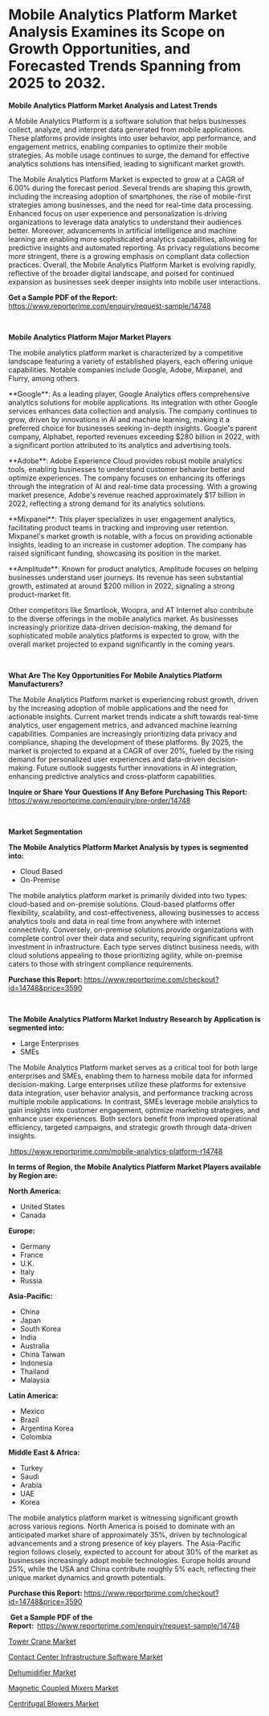 <p><h1>Mobile Analytics Platform Market Analysis Examines its Scope on Growth Opportunities, and Forecasted Trends Spanning from 2025 to 2032.</h1></p><p><strong>Mobile Analytics Platform Market Analysis and Latest Trends</strong></p>
<p><p>A Mobile Analytics Platform is a software solution that helps businesses collect, analyze, and interpret data generated from mobile applications. These platforms provide insights into user behavior, app performance, and engagement metrics, enabling companies to optimize their mobile strategies. As mobile usage continues to surge, the demand for effective analytics solutions has intensified, leading to significant market growth.</p><p>The Mobile Analytics Platform Market is expected to grow at a CAGR of 6.00% during the forecast period. Several trends are shaping this growth, including the increasing adoption of smartphones, the rise of mobile-first strategies among businesses, and the need for real-time data processing. Enhanced focus on user experience and personalization is driving organizations to leverage data analytics to understand their audiences better. Moreover, advancements in artificial intelligence and machine learning are enabling more sophisticated analytics capabilities, allowing for predictive insights and automated reporting. As privacy regulations become more stringent, there is a growing emphasis on compliant data collection practices. Overall, the Mobile Analytics Platform Market is evolving rapidly, reflective of the broader digital landscape, and poised for continued expansion as businesses seek deeper insights into mobile user interactions.</p></p>
<p><strong>Get a Sample PDF of the Report:&nbsp;</strong> <a href="https://www.reportprime.com/enquiry/request-sample/14748?utm_campaign=3325&utm_medium=2&utm_source=Github&utm_content=ia&utm_term=20032025&utm_id=mobile-analytics-platform">https://www.reportprime.com/enquiry/request-sample/14748</a></p>
<p>&nbsp;</p>
<p><strong>Mobile Analytics Platform Major Market Players</strong></p>
<p><p>The mobile analytics platform market is characterized by a competitive landscape featuring a variety of established players, each offering unique capabilities. Notable companies include Google, Adobe, Mixpanel, and Flurry, among others.</p><p>**Google**: As a leading player, Google Analytics offers comprehensive analytics solutions for mobile applications. Its integration with other Google services enhances data collection and analysis. The company continues to grow, driven by innovations in AI and machine learning, making it a preferred choice for businesses seeking in-depth insights. Google's parent company, Alphabet, reported revenues exceeding $280 billion in 2022, with a significant portion attributed to its analytics and advertising tools.</p><p>**Adobe**: Adobe Experience Cloud provides robust mobile analytics tools, enabling businesses to understand customer behavior better and optimize experiences. The company focuses on enhancing its offerings through the integration of AI and real-time data processing. With a growing market presence, Adobe's revenue reached approximately $17 billion in 2022, reflecting a strong demand for its analytics solutions.</p><p>**Mixpanel**: This player specializes in user engagement analytics, facilitating product teams in tracking and improving user retention. Mixpanel's market growth is notable, with a focus on providing actionable insights, leading to an increase in customer adoption. The company has raised significant funding, showcasing its position in the market.</p><p>**Amplitude**: Known for product analytics, Amplitude focuses on helping businesses understand user journeys. Its revenue has seen substantial growth, estimated at around $200 million in 2022, signaling a strong product-market fit.</p><p>Other competitors like Smartlook, Woopra, and AT Internet also contribute to the diverse offerings in the mobile analytics market. As businesses increasingly prioritize data-driven decision-making, the demand for sophisticated mobile analytics platforms is expected to grow, with the overall market projected to expand significantly in the coming years.</p></p>
<p>&nbsp;</p>
<p><strong>What Are The Key Opportunities For Mobile Analytics Platform Manufacturers?</strong></p>
<p><p>The Mobile Analytics Platform market is experiencing robust growth, driven by the increasing adoption of mobile applications and the need for actionable insights. Current market trends indicate a shift towards real-time analytics, user engagement metrics, and advanced machine learning capabilities. Companies are increasingly prioritizing data privacy and compliance, shaping the development of these platforms. By 2025, the market is projected to expand at a CAGR of over 20%, fueled by the rising demand for personalized user experiences and data-driven decision-making. Future outlook suggests further innovations in AI integration, enhancing predictive analytics and cross-platform capabilities.</p></p>
<p><strong>Inquire or Share Your Questions If Any Before Purchasing This Report:</strong> <a href="https://www.reportprime.com/enquiry/pre-order/14748?utm_campaign=3325&utm_medium=2&utm_source=Github&utm_content=ia&utm_term=20032025&utm_id=mobile-analytics-platform">https://www.reportprime.com/enquiry/pre-order/14748</a></p>
<p>&nbsp;</p>
<p><strong>Market Segmentation</strong></p>
<p><strong>The Mobile Analytics Platform Market Analysis by types is segmented into:</strong></p>
<p><ul><li>Cloud Based</li><li>On-Premise</li></ul></p>
<p><p>The mobile analytics platform market is primarily divided into two types: cloud-based and on-premise solutions. Cloud-based platforms offer flexibility, scalability, and cost-effectiveness, allowing businesses to access analytics tools and data in real time from anywhere with internet connectivity. Conversely, on-premise solutions provide organizations with complete control over their data and security, requiring significant upfront investment in infrastructure. Each type serves distinct business needs, with cloud solutions appealing to those prioritizing agility, while on-premise caters to those with stringent compliance requirements.</p></p>
<p><strong>Purchase this Report:&nbsp;</strong><a href="https://www.reportprime.com/checkout?id=14748&price=3590&utm_campaign=3325&utm_medium=2&utm_source=Github&utm_content=ia&utm_term=20032025&utm_id=mobile-analytics-platform">https://www.reportprime.com/checkout?id=14748&price=3590</a></p>
<p>&nbsp;</p>
<p><strong>The Mobile Analytics Platform Market Industry Research by Application is segmented into:</strong></p>
<p><ul><li>Large Enterprises</li><li>SMEs</li></ul></p>
<p><p>The Mobile Analytics Platform market serves as a critical tool for both large enterprises and SMEs, enabling them to harness mobile data for informed decision-making. Large enterprises utilize these platforms for extensive data integration, user behavior analysis, and performance tracking across multiple mobile applications. In contrast, SMEs leverage mobile analytics to gain insights into customer engagement, optimize marketing strategies, and enhance user experiences. Both sectors benefit from improved operational efficiency, targeted campaigns, and strategic growth through data-driven insights.</p></p>
<p><a href="https://www.reportprime.com/mobile-analytics-platform-r14748?utm_campaign=3325&utm_medium=2&utm_source=Github&utm_content=ia&utm_term=20032025&utm_id=mobile-analytics-platform">&nbsp;https://www.reportprime.com/mobile-analytics-platform-r14748</a></p>
<p><strong>In terms of Region, the Mobile Analytics Platform Market Players available by Region are:</strong></p>
<p>
    <p> <strong> North America: </strong>
        <ul>
            <li>United States</li>
            <li>Canada</li>
        </ul>
        </p> 
    <p> <strong> Europe: </strong>
        <ul>
            <li>Germany</li>
            <li>France</li>
            <li>U.K.</li>
            <li>Italy</li>
            <li>Russia</li>
        </ul>
        </p> 
    <p> <strong> Asia-Pacific: </strong>
        <ul>
            <li>China</li>
            <li>Japan</li>
            <li>South Korea</li>
            <li>India</li>
            <li>Australia</li>
            <li>China Taiwan</li>
            <li>Indonesia</li>
            <li>Thailand</li>
            <li>Malaysia</li>
        </ul>
        </p> 
    <p> <strong> Latin America: </strong>
        <ul>
            <li>Mexico</li>
            <li>Brazil</li>
            <li>Argentina Korea</li>
            <li>Colombia</li>
        </ul>
        </p> 
    <p> <strong> Middle East & Africa: </strong>
        <ul>
            <li>Turkey</li>
            <li>Saudi</li>
            <li>Arabia</li>
            <li>UAE</li>
            <li>Korea</li>
        </ul>
    </p>
    </p>
<p><p>The mobile analytics platform market is witnessing significant growth across various regions. North America is poised to dominate with an anticipated market share of approximately 35%, driven by technological advancements and a strong presence of key players. The Asia-Pacific region follows closely, expected to account for about 30% of the market as businesses increasingly adopt mobile technologies. Europe holds around 25%, while the USA and China contribute roughly 5% each, reflecting their unique market dynamics and growth potentials.</p></p>
<p><strong>Purchase this Report: </strong><a href="https://www.reportprime.com/checkout?id=14748&price=3590&utm_campaign=3325&utm_medium=2&utm_source=Github&utm_content=ia&utm_term=20032025&utm_id=mobile-analytics-platform">https://www.reportprime.com/checkout?id=14748&price=3590</a></p>
<p>&nbsp;<strong>Get a Sample PDF of the Report:&nbsp;&nbsp;</strong><a href="https://www.reportprime.com/enquiry/request-sample/14748?utm_campaign=3325&utm_medium=2&utm_source=Github&utm_content=ia&utm_term=20032025&utm_id=mobile-analytics-platform">https://www.reportprime.com/enquiry/request-sample/14748</a></p>
<p><strong></strong></p>
<p><p><a href="https://www.linkedin.com/pulse/overview-tower-crane-market-competitive-landscape-projected-bdabe?utm_campaign=3325&utm_medium=2&utm_source=Github&utm_content=ia&utm_term=20032025&utm_id=mobile-analytics-platform">Tower Crane Market</a></p><p><a href="https://github.com/saoneubeh8/Market-Research-Report-List-1/blob/main/contact-center-infrastructure-software-market.md?utm_campaign=3325&utm_medium=2&utm_source=Github&utm_content=ia&utm_term=20032025&utm_id=mobile-analytics-platform">Contact Center Infrastructure Software Market</a></p><p><a href="https://www.linkedin.com/pulse/detailed-examination-dehumidifier-market-size-share-veuie?utm_campaign=3325&utm_medium=2&utm_source=Github&utm_content=ia&utm_term=20032025&utm_id=mobile-analytics-platform">Dehumidifier Market</a></p><p><a href="https://www.linkedin.com/pulse/projected-revenue-market-growth-magnetic-coupled-mixers-dfbse?utm_campaign=3325&utm_medium=2&utm_source=Github&utm_content=ia&utm_term=20032025&utm_id=mobile-analytics-platform">Magnetic Coupled Mixers Market</a></p><p><a href="https://www.linkedin.com/pulse/revenue-insights-centrifugal-blowers-market-119-cagr-from-fvcoe?utm_campaign=3325&utm_medium=2&utm_source=Github&utm_content=ia&utm_term=20032025&utm_id=mobile-analytics-platform">Centrifugal Blowers Market</a></p></p>